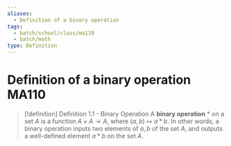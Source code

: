 ```yaml
---
aliases:
  - Definition of a binary operation
tags:
  - batch/school/class/ma110
  - batch/math
type: Definition
---
```

# Definition of a binary operation MA110

> [!definition] Definition 1.1 - Binary Operation
> A **binary operation** $*$ on a set $A$ is a function $A\times A\to A$, where $(a,b)\mapsto a*b$. In other words, a binary operation inputs two elements of $a,b$ of the set $A$, and outputs a well-defined element $a*b$ on the set $A$.